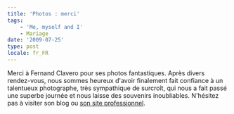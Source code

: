 ```yaml
---
title: 'Photos : merci'
tags:
    - 'Me, myself and I'
    - Mariage
date: '2009-07-25'
type: post
locale: fr_FR
---
```


Merci à Fernand Clavero pour ses photos fantastiques. Après divers rendez-vous, nous sommes heureux d'avoir finalement fait confiance à un talentueux photographe, très sympathique de surcroît, qui nous a fait passé une superbe journée et nous laisse des souvenirs inoubliables. N'hésitez pas à visiter son blog ou [son site professionnel](http://www.fernandclavero-photographe.fr/).